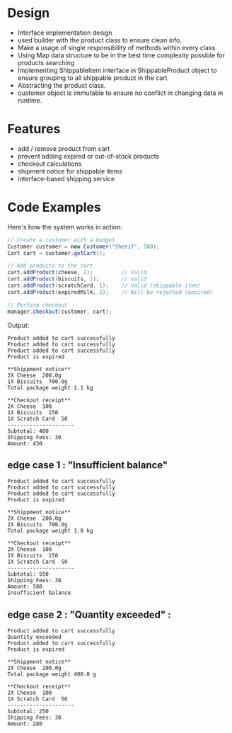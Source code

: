# Design 
- Interface implementation design
- used builder with the product class to ensure clean info.
- Make a usage of single responsibility of methods within every class
- Using Map data structure to be in the best time complexity possible for products searching 
- Implementing ShippableItem interface in ShippableProduct object to ensure grouping to all shippable product in the cart
- Abstracting the product class.
- customer object is immutable to ensure no conflict in changing data in runtime.

# Features
- add / remove product from cart
- prevent adding expired or out-of-stock products 
- checkout calculations 
- shipment notice for shippable items 
- interface-based shipping service

# Code Examples

Here's how the system works in action:

```java
// Create a customer with a budget
Customer customer = new Customer("Sherif", 500);
Cart cart = customer.getCart();

// Add products to the cart
cart.addProduct(cheese, 2);         // Valid
cart.addProduct(biscuits, 1);       // Valid
cart.addProduct(scratchCard, 1);    // Valid (shippable item)
cart.addProduct(expiredMilk, 1);    // Will be rejected (expired)

// Perform checkout
manager.checkout(customer, cart);
```
Output: 

```text
Product added to cart successfully
Product added to cart successfully
Product added to cart successfully
Product is expired

**Shippment notice**
2X Cheese  200.0g
1X Biscuits  700.0g
Total package weight 1.1 kg

**Checkout receipt**
2X Cheese  100
1X Biscuits  150
1X Scratch Card  50
---------------------
Subtotal: 400
Shipping Fees: 30
Amount: 430
```
## edge case 1 : "Insufficient balance"

```text
Product added to cart successfully
Product added to cart successfully
Product added to cart successfully
Product is expired

**Shippment notice**
2X Cheese  200.0g
2X Biscuits  700.0g
Total package weight 1.8 kg

**Checkout receipt**
2X Cheese  100
2X Biscuits  150
1X Scratch Card  50
---------------------
Subtotal: 550
Shipping Fees: 30
Amount: 580
Insufficient balance
```

## edge case 2 : "Quantity exceeded" :

```text
Product added to cart successfully
Quantity exceeded
Product added to cart successfully
Product is expired

**Shippment notice**
2X Cheese  200.0g
Total package weight 400.0 g

**Checkout receipt**
2X Cheese  100
1X Scratch Card  50
---------------------
Subtotal: 250
Shipping Fees: 30
Amount: 280
```
